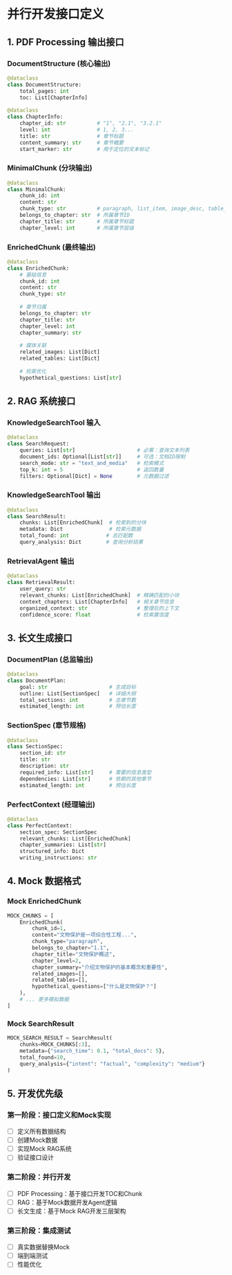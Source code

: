 # 并行开发接口定义

## 1. PDF Processing 输出接口

### DocumentStructure (核心输出)
```python
@dataclass
class DocumentStructure:
    total_pages: int
    toc: List[ChapterInfo]
    
@dataclass 
class ChapterInfo:
    chapter_id: str          # "1", "2.1", "3.2.1" 
    level: int               # 1, 2, 3...
    title: str               # 章节标题
    content_summary: str     # 章节概要
    start_marker: str        # 用于定位的文本标记
```

### MinimalChunk (分块输出)
```python
@dataclass
class MinimalChunk:
    chunk_id: int
    content: str
    chunk_type: str          # paragraph, list_item, image_desc, table_desc
    belongs_to_chapter: str  # 所属章节ID
    chapter_title: str       # 所属章节标题
    chapter_level: int       # 所属章节层级
```

### EnrichedChunk (最终输出)
```python
@dataclass
class EnrichedChunk:
    # 基础信息
    chunk_id: int
    content: str
    chunk_type: str
    
    # 章节归属
    belongs_to_chapter: str
    chapter_title: str
    chapter_level: int
    chapter_summary: str
    
    # 媒体关联
    related_images: List[Dict]
    related_tables: List[Dict]
    
    # 检索优化
    hypothetical_questions: List[str]
```

## 2. RAG 系统接口

### KnowledgeSearchTool 输入
```python
@dataclass
class SearchRequest:
    queries: List[str]                    # 必需：查询文本列表
    document_ids: Optional[List[str]]     # 可选：文档ID限制
    search_mode: str = "text_and_media"   # 检索模式
    top_k: int = 5                        # 返回数量
    filters: Optional[Dict] = None        # 元数据过滤
```

### KnowledgeSearchTool 输出
```python
@dataclass
class SearchResult:
    chunks: List[EnrichedChunk]  # 检索到的分块
    metadata: Dict               # 检索元数据
    total_found: int            # 总匹配数
    query_analysis: Dict        # 查询分析结果
```

### RetrievalAgent 输出
```python
@dataclass
class RetrievalResult:
    user_query: str
    relevant_chunks: List[EnrichedChunk]  # 精确匹配的小块
    context_chapters: List[ChapterInfo]   # 相关章节信息
    organized_context: str                # 整理后的上下文
    confidence_score: float               # 检索置信度
```

## 3. 长文生成接口

### DocumentPlan (总监输出)
```python
@dataclass
class DocumentPlan:
    goal: str                    # 生成目标
    outline: List[SectionSpec]   # 详细大纲
    total_sections: int          # 总章节数
    estimated_length: int        # 预估长度
```

### SectionSpec (章节规格)
```python
@dataclass
class SectionSpec:
    section_id: str
    title: str
    description: str
    required_info: List[str]     # 需要的信息类型
    dependencies: List[str]      # 依赖的其他章节
    estimated_length: int        # 预估长度
```

### PerfectContext (经理输出)
```python
@dataclass
class PerfectContext:
    section_spec: SectionSpec
    relevant_chunks: List[EnrichedChunk]
    chapter_summaries: List[str]
    structured_info: Dict
    writing_instructions: str
```

## 4. Mock 数据格式

### Mock EnrichedChunk
```python
MOCK_CHUNKS = [
    EnrichedChunk(
        chunk_id=1,
        content="文物保护是一项综合性工程...",
        chunk_type="paragraph",
        belongs_to_chapter="1.1",
        chapter_title="文物保护概述",
        chapter_level=2,
        chapter_summary="介绍文物保护的基本概念和重要性",
        related_images=[],
        related_tables=[],
        hypothetical_questions=["什么是文物保护？"]
    ),
    # ... 更多模拟数据
]
```

### Mock SearchResult
```python
MOCK_SEARCH_RESULT = SearchResult(
    chunks=MOCK_CHUNKS[:3],
    metadata={"search_time": 0.1, "total_docs": 5},
    total_found=10,
    query_analysis={"intent": "factual", "complexity": "medium"}
)
```

## 5. 开发优先级

### 第一阶段：接口定义和Mock实现
- [ ] 定义所有数据结构
- [ ] 创建Mock数据
- [ ] 实现Mock RAG系统
- [ ] 验证接口设计

### 第二阶段：并行开发
- [ ] PDF Processing：基于接口开发TOC和Chunk
- [ ] RAG：基于Mock数据开发Agent逻辑
- [ ] 长文生成：基于Mock RAG开发三层架构

### 第三阶段：集成测试
- [ ] 真实数据替换Mock
- [ ] 端到端测试
- [ ] 性能优化 